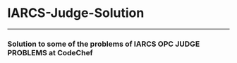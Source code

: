 # IARCS-Judge-Solution
***
### Solution to some of the problems of IARCS OPC JUDGE PROBLEMS at CodeChef
